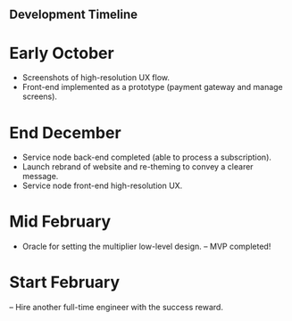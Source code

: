 ## Development Timeline

# Early October
- Screenshots of high-resolution UX flow.
- Front-end implemented as a prototype (payment gateway and manage screens).

# End December
- Service node back-end completed (able to process a subscription).
- Launch rebrand of website and re-theming to convey a clearer message.
- Service node front-end high-resolution UX.

# Mid February
- Oracle for setting the multiplier low-level design.
– MVP completed!

# Start February
– Hire another full-time engineer with the success reward.
